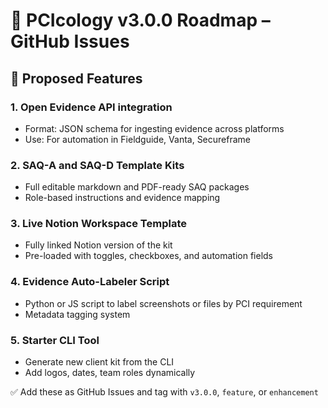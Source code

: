 # 📍 PCIcology v3.0.0 Roadmap – GitHub Issues

## 🔮 Proposed Features

### 1. Open Evidence API integration
- Format: JSON schema for ingesting evidence across platforms
- Use: For automation in Fieldguide, Vanta, Secureframe

### 2. SAQ-A and SAQ-D Template Kits
- Full editable markdown and PDF-ready SAQ packages
- Role-based instructions and evidence mapping

### 3. Live Notion Workspace Template
- Fully linked Notion version of the kit
- Pre-loaded with toggles, checkboxes, and automation fields

### 4. Evidence Auto-Labeler Script
- Python or JS script to label screenshots or files by PCI requirement
- Metadata tagging system

### 5. Starter CLI Tool
- Generate new client kit from the CLI
- Add logos, dates, team roles dynamically

✅ Add these as GitHub Issues and tag with `v3.0.0`, `feature`, or `enhancement`

